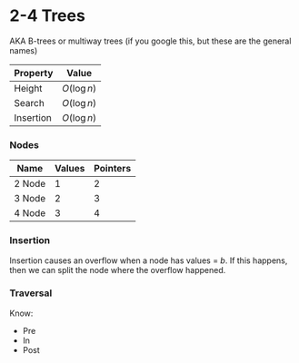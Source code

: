 # 2-4 Trees 
AKA B-trees or multiway trees (if you google this, but these are the general names)

| Property | Value |
| --- | --- |
| Height | $O(\log n)$ |
| Search | $O(\log n)$ |
| Insertion | $O(\log n)$

### Nodes
| Name | Values | Pointers |
| --- | --- | --- |
| 2 Node | 1 | 2 |
| 3 Node | 2 | 3 |
| 4 Node | 3 | 4 |

### Insertion
Insertion causes an overflow when a node has values = $b$. If this happens, then we can split the node where the overflow happened.

### Traversal 
Know:
- Pre
- In
- Post

